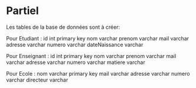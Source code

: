 # Partiel

Les tables de la base de données sont à créer:

Pour Etudiant :
id int primary key
nom varchar
prenom varchar
mail varchar
adresse varchar
numero varchar
dateNaissance varchar

Pour Enseignant :
id int primary key
nom varchar
prenom varchar
mail varchar
adresse varchar
numero varchar
matiere varchar

Pour Ecole :
nom varchar primary key
mail varchar
adresse varchar
numero varchar
directeur varchar

